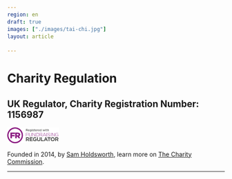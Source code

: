 ```yaml
---
region: en
draft: true
images: ["./images/tai-chi.jpg"]
layout: article

---
```


# Charity Regulation

## UK Regulator, Charity Registration Number:  1156987

<!-- `/images/fundraising-regulator.png` before: `npm install mdsvex-relative-images` -->
<img src="./fundraising-regulator.svg" width="120" height="auto" alt="Fundraising Regulator" />

Founded in 2014, by [Sam&nbsp;Holdsworth](./about#sam-holdsworth), learn more on [The Charity Commission](https://register-of-charities.charitycommission.gov.uk/charity-details/?subid=0&regid=1156987).

<hr/>
